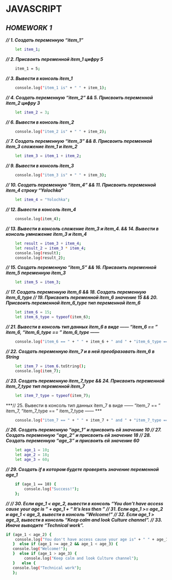 # JAVASCRIPT
## _HOMEWORK 1_

***// 1. Создать переменную “item_1”***

```sh
    let item_1;
```
***// 2. Присвоить переменной item_1 цифру 5***
```sh
    item_1 = 5;
```
***// 3. Вывести в консоль item_1***
```sh
    console.log("item_1 is" + " " + item_1);
```
***// 4. Создать переменную “item_2”   &&   5. Присвоить переменной item_2 цифру 3***
```sh
    let item_2 = 3;
```
***// 6. Вывести в консоль item_2***
```sh
    console.log("item_2 is" + " " + item_2);
```
***// 7. Создать переменную “item_3”   &&   8. Присвоить переменной item_3 сложение item_1 и item_2***
```sh
    let item_3 = item_1 + item_2;
```
***// 9. Вывести в консоль item_3***
```sh
    console.log("item_3 is" + " " + item_3);
```
***// 10. Создать переменную “item_4”   &&   11. Присвоить переменной item_4 строку “Yolochka”***
```sh
    let item_4 = "Yolochka";
```
***// 12. Вывести в консоль item_4***
```sh
    console.log(item_4);
```
***// 13. Вывести в консоль сложение item_3 и item_4.   &&   14. Вывести в консоль умножение item_3 и item_4***
```sh
    let result = item_3 + item_4;
    let result_2 = item_3 * item_4;
    console.log(result);
    console.log(result_2);
```
***// 15. Создать переменную “item_5”   &&   16. Присвоить переменной item_5 переменную item_3***
```sh
    let item_5 = item_3;
```
***// 17. Создать переменную item_6   &&   18. Создать переменную item_6_type
// 19. Присвоить переменной item_6 значение 15   &&   20. Присвоить переменной item_6_type тип переменной item_6***
```sh
    let item_6 = 15;
    let item_6_type = typeof(item_6);
```
***// 21. Вывести в консоль тип данных item_6 в виде ——  “item_6 == ”  item_6,  “item_6_type == ”  item_6_type ——***
```sh
    console.log("item_6 == " + " " + item_6 + " and " + "item_6_type == " + " " + item_6_type);
```
***// 22. Создать переменную item_7 и в ней преобразовать item_6 в String***
```sh
    let item_7 = item_6.toString();
    console.log(item_7);
```
***// 23. Создать переменную item_7_type   &&   24. Присвоить переменной item_7_type тип переменной item_7***
```sh
    let item_7_type = typeof(item_7);
```
***// 25. Вывести в консоль тип данных item_7 в виде ——  “item_7 == ”  item_7,  “item_7_type == ”  item_7_type —— ***
```sh
    console.log("item_7 == " + " " + item_7 + " and " + "item_7_type == " + " " + item_7_type);
```
***// 26. Создать переменную “age_1” и присвоить ей значение 10
// 27. Создать переменную “age_2” и присвоить ей значение 18
// 28. Создать переменную “age_3” и присвоить ей значение 60***
```sh
    let age_1 = 10;
    let age_2 = 18;
    let age_3 = 60;
```
***// 29. Создать if в котором будете проверять значение переменной age_1***
```sh
    if (age_1 == 10) {
        console.log("Success!");
    };
```
***// // 30. Если age_1 < age_2, вывести в консоль “You don’t have access cause your age is ” + age_1 + “ It’s less then ”
// 31. Если age_1 >=  age_2 и age_1 <  age_3, вывести в консоль “Welcome!”
// 32. Если age_1  > age_3, вывести в консоль “Keep calm and look Culture channel”.
// 33. Иначе выводите “Technical work”.***
```sh
if (age_1 < age_2) {
    console.log("You don't have access cause your age is" + " " + age_1 + " " + "It's less than" + " " + age_2);
   }  else if (age_1 >= age_2 && age_1 < age_3) {
   console.log("Welcome!");
   }  else if (age_1 > age_3) {
        console.log("Keep calm and look Culture channel");
   }   else {
   console.log("Technical work");
   };
```


















